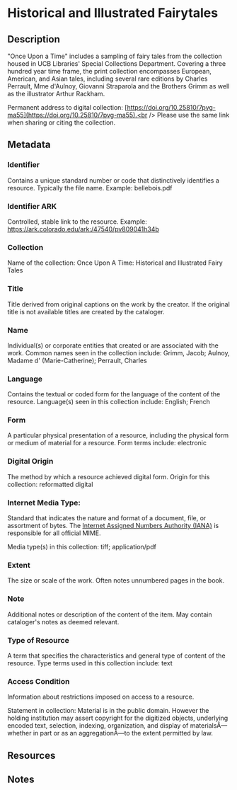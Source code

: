 # Historical and Illustrated Fairytales
## Description
"Once Upon a Time" includes a sampling of fairy tales from the collection housed in UCB Libraries' Special Collections Department. Covering a three hundred year time frame, the print collection encompasses European, American, and Asian tales, including several rare editions by Charles Perrault, Mme d'Aulnoy, Giovanni Straparola and the Brothers Grimm as well as the illustrator Arthur Rackham.

Permanent address to digital collection: [https://doi.org/10.25810/7pvg-ma55](https://doi.org/10.25810/7pvg-ma55).<br /> 
Please use the same link when sharing or citing the collection.
## Metadata
### Identifier
Contains a unique standard number or code that distinctively identifies a resource. Typically the file name. Example: bellebois.pdf
### Identifier ARK
Controlled, stable link to the resource. Example: https://ark.colorado.edu/ark:/47540/pv809041h34b
### Collection
Name of the collection: Once Upon A Time: Historical and Illustrated Fairy Tales
### Title
Title derived from original captions on the work by the creator. If the original title is not available titles are created by the cataloger.
### Name
Individual(s) or corporate entities that created or are associated with the work. Common names seen in the collection include: Grimm, Jacob; Aulnoy, Madame d' (Marie-Catherine); Perrault, Charles   
### Language
Contains the textual or coded form for the language of the content of the resource. Language(s) seen in this collection include: English; French
### Form
A particular physical presentation of a resource, including the physical form or medium of material for a resource. Form terms include: electronic
### Digital Origin
The method by which a resource achieved digital form. Origin for this collection: reformatted digital
### Internet Media Type: 
Standard that indicates the nature and format of a document, file, or assortment of bytes. The [Internet Assigned Numbers Authority (IANA)](https://www.iana.org/assignments/media-types/media-types.xhtml) is responsible for all official MIME. 

Media type(s) in this collection: tiff; application/pdf
### Extent
The size or scale of the work. Often notes unnumbered pages in the book.
### Note
Additional notes or description of the content of the item. May contain cataloger's notes as deemed relevant.
### Type of Resource
A term that specifies the characteristics and general type of content of the resource. Type terms used in this collection include: text
### Access Condition
Information about restrictions imposed on access to a resource.

Statement in collection: Material is in the public domain. However the holding institution may assert copyright for the digitized objects, underlying encoded text, selection, indexing, organization, and display of materialsÂ—whether in part or as an aggregationÂ—to the extent permitted by law.

## Resources
## Notes
